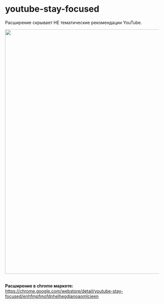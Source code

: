 # youtube-stay-focused

Расширение скрывает НЕ тематические рекомендации YouTube.

<img src="https://github.com/itwillwork/youtube-stay-focused/blob/master/screens/demo.gif?raw=true" width="800px" />
<br />
<br />

**Расширение в chrome маркете:**
https://chrome.google.com/webstore/detail/youtube-stay-focused/enhfmpfmofdnhelhegdjanoaomlcieen
